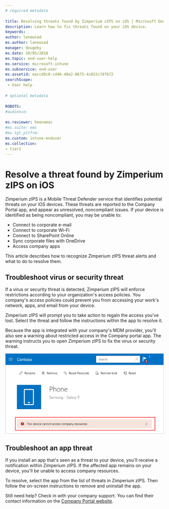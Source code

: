 ```yaml
---
# required metadata

title: Resolving threats found by Zimperium zIPS on iOS | Microsoft Docs
description: Learn how to fix threats found on your iOS device.
keywords:
author: lenewsad
ms.author: lanewsad
manager: dougeby
ms.date: 10/05/2018
ms.topic: end-user-help
ms.service: microsoft-intune
ms.subservice: end-user
ms.assetid: eaccd9c0-cd46-48e2-8675-4c022c74f672
searchScope:
 - User help

# optional metadata

ROBOTS:  
#audience:

ms.reviewer: heenamac
#ms.suite: ems
#ms.tgt_pltfrm:
ms.custom: intune-enduser
ms.collection:
- tier2
---
```


# Resolve a threat found by Zimperium zIPS on iOS

Zimperium zIPS is a Mobile Threat Defender service that identifies potential threats on your iOS devices. These threats are reported to the Company Portal app, and appear as unresolved, noncompliant issues. If your device is identified as being noncompliant, you may be unable to:

* Connect to corporate e-mail
* Connect to corporate Wi-Fi
* Connect to SharePoint Online
* Sync corporate files with OneDrive
* Access company apps

This article describes how to recognize Zimperium zIPS threat alerts and what to do to resolve them. 

## Troubleshoot virus or security threat  
If a virus or security threat is detected, Zimperium zIPS will enforce restrictions according to your organization's access policies. You company's access policies could prevent you from accessing your work's network, apps, and email from your device.  

Zimperium zIPS will prompt you to take action to regain the access you've lost. Select the threat and follow the instructions within the app to resolve it.

Because the app is integrated with your company's MDM provider, you'll also see a warning about restricted access in the Company portal app. The warning instructs you to open Zimperium zIPS to fix the virus or security threat.  

  ![Example screenshot of the Company Portal device page, showing the Zimperium zIPS warning.](./media/CP-lookout-virus-banner-1808.png)  
  
## Troubleshoot an app threat

If you install an app that's seen as a threat to your device, you'll receive a notification within Zimperium zIPS. If the affected app remains on your device, you'll be unable to access company resources.  

To resolve, select the app from the list of threats in Zimperium zIPS. Then follow the on-screen instructions to remove and uninstall the app.  

Still need help? Check in with your company support. You can find their contact information on the [Company Portal website](https://go.microsoft.com/fwlink/?linkid=2010980).   
